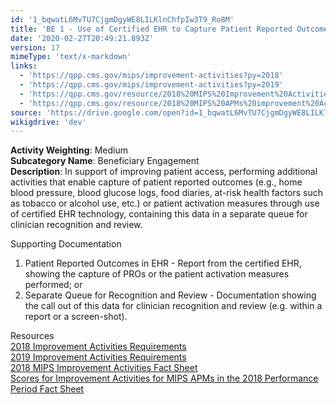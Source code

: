 ```yaml
---
id: '1_bqwatL6MvTU7CjgmDgyWE8LILKlnChfpIw3T9_Ro8M'
title: 'BE 1 - Use of Certified EHR to Capture Patient Reported Outcomes'
date: '2020-02-27T20:49:21.893Z'
version: 17
mimeType: 'text/x-markdown'
links:
  - 'https://qpp.cms.gov/mips/improvement-activities?py=2018'
  - 'https://qpp.cms.gov/mips/improvement-activities?py=2019'
  - 'https://qpp.cms.gov/resource/2018%20MIPS%20Improvement%20Activities%20Fact%20Sheet'
  - 'https://qpp.cms.gov/resource/2018%20MIPS%20APMs%20improvement%20Activities%20scores%20fact%20sheet'
source: 'https://drive.google.com/open?id=1_bqwatL6MvTU7CjgmDgyWE8LILKlnChfpIw3T9_Ro8M'
wikigdrive: 'dev'
---
```





**Activity Weighting**: Medium  
**Subcategory Name**: Beneficiary Engagement  
**Description**: In support of improving patient access, performing additional activities that enable capture of patient reported outcomes (e.g., home blood pressure, blood glucose logs, food diaries, at-risk health factors such as tobacco or alcohol use, etc.) or patient activation measures through use of certified EHR technology, containing this data in a separate queue for clinician recognition and review.




Supporting Documentation
1. Patient Reported Outcomes in EHR - Report from the certified EHR, showing the capture of PROs or the patient activation measures performed; or 
2. Separate Queue for Recognition and Review - Documentation showing the call out of this data for clinician recognition and review (e.g. within a report or a screen-shot).



Resources  
[2018 Improvement Activities Requirements](https://qpp.cms.gov/mips/improvement-activities?py=2018)  
[2019 Improvement Activities Requirements](https://qpp.cms.gov/mips/improvement-activities?py=2019)  
[2018 MIPS Improvement Activities Fact Sheet](https://qpp.cms.gov/resource/2018%20MIPS%20Improvement%20Activities%20Fact%20Sheet)  
[Scores for Improvement Activities for MIPS APMs in the 2018 Performance Period Fact Sheet](https://qpp.cms.gov/resource/2018%20MIPS%20APMs%20improvement%20Activities%20scores%20fact%20sheet)
